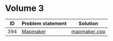 # Volume 3

| ID  | Problem statement |     Solution     |
|:---:|:------------------|:----------------:|
| 394 | [Mapmaker][]      | [mapmaker.cpp][] |

[Mapmaker]: https://uva.onlinejudge.org/index.php?option=com_onlinejudge&Itemid=8&category=5&page=show_problem&problem=330

[mapmaker.cpp]: mapmaker.cpp
